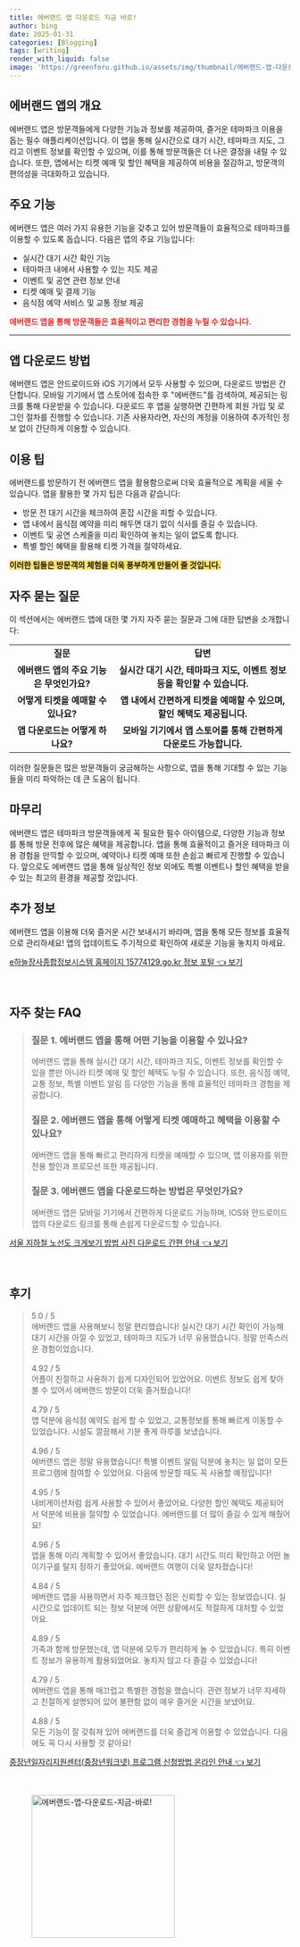 ```yaml
---
title: 에버랜드 앱 다운로드 지금 바로!
author: bing
date: 2025-01-31
categories: [Blogging]
tags: [writing]
render_with_liquid: false
image: 'https://greenforu.github.io/assets/img/thumbnail/에버랜드-앱-다운로드-지금-바로!.webp'
---
```



<h2 id='에버랜드 앱의 개요'>에버랜드 앱의 개요</h2>

<p>에버랜드 앱은 방문객들에게 다양한 기능과 정보를 제공하여, 즐거운 테마파크 이용을 돕는 필수 애플리케이션입니다. 이 앱을 통해 실시간으로 대기 시간, 테마파크 지도, 그리고 이벤트 정보를 확인할 수 있으며, 이를 통해 방문객들은 더 나은 결정을 내릴 수 있습니다. 또한, 앱에서는 티켓 예매 및 할인 혜택을 제공하여 비용을 절감하고, 방문객의 편의성을 극대화하고 있습니다.</p>

<h2 id='주요 기능'>주요 기능</h2>

<p>에버랜드 앱은 여러 가지 유용한 기능을 갖추고 있어 방문객들이 효율적으로 테마파크를 이용할 수 있도록 돕습니다. 다음은 앱의 주요 기능입니다:</p>

<ul>
    <li>실시간 대기 시간 확인 기능</li>
    <li>테마파크 내에서 사용할 수 있는 지도 제공</li>
    <li>이벤트 및 공연 관련 정보 안내</li>
    <li>티켓 예매 및 결제 기능</li>
    <li>음식점 예약 서비스 및 교통 정보 제공</li>
</ul>

<p><b><span style="color: #ee2323;">에버랜드 앱을 통해 방문객들은 효율적이고 편리한 경험을 누릴 수 있습니다.</span></b></p>

<hr />

<h2 id='앱 다운로드 방법'>앱 다운로드 방법</h2>

<p>에버랜드 앱은 안드로이드와 iOS 기기에서 모두 사용할 수 있으며, 다운로드 방법은 간단합니다. 모바일 기기에서 앱 스토어에 접속한 후 "에버랜드"를 검색하여, 제공되는 링크를 통해 다운받을 수 있습니다. 다운로드 후 앱을 실행하면 간편하게 회원 가입 및 로그인 절차를 진행할 수 있습니다. 기존 사용자라면, 자신의 계정을 이용하여 추가적인 정보 없이 간단하게 이용할 수 있습니다.</p>

<h2 id='이용 팁'>이용 팁</h2>

<p>에버랜드를 방문하기 전 에버랜드 앱을 활용함으로써 더욱 효율적으로 계획을 세울 수 있습니다. 앱을 활용한 몇 가지 팁은 다음과 같습니다:</p>

<ul>
    <li>방문 전 대기 시간을 체크하여 혼잡 시간을 피할 수 있습니다.</li>
    <li>앱 내에서 음식점 예약을 미리 해두면 대기 없이 식사를 즐길 수 있습니다.</li>
    <li>이벤트 및 공연 스케줄을 미리 확인하여 놓치는 일이 없도록 합니다.</li>
    <li>특별 할인 혜택을 활용해 티켓 가격을 절약하세요.</li>
</ul>

<p><b><span style="background-color: #ffe066;">이러한 팁들은 방문객의 체험을 더욱 풍부하게 만들어 줄 것입니다.</span></b></p>

<h2 id='자주 묻는 질문'>자주 묻는 질문</h2>

<p>이 섹션에서는 에버랜드 앱에 대한 몇 가지 자주 묻는 질문과 그에 대한 답변을 소개합니다:</p>

<table>
    <tr>
        <td style="text-align: center; height: 17px;"><b>질문</b></td>
        <td style="text-align: center; height: 17px;"><b>답변</b></td>
    </tr>
    <tr>
        <td style="text-align: center; height: 17px;"><b>에버랜드 앱의 주요 기능은 무엇인가요?</b></td>
        <td style="text-align: center; height: 17px;"><b>실시간 대기 시간, 테마파크 지도, 이벤트 정보 등을 확인할 수 있습니다.</b></td>
    </tr>
    <tr>
        <td style="text-align: center; height: 17px;"><b>어떻게 티켓을 예매할 수 있나요?</b></td>
        <td style="text-align: center; height: 17px;"><b>앱 내에서 간편하게 티켓을 예매할 수 있으며, 할인 혜택도 제공됩니다.</b></td>
    </tr>
    <tr>
        <td style="text-align: center; height: 17px;"><b>앱 다운로드는 어떻게 하나요?</b></td>
        <td style="text-align: center; height: 17px;"><b>모바일 기기에서 앱 스토어를 통해 간편하게 다운로드 가능합니다.</b></td>
    </tr>
</table>

<p>이러한 질문들은 많은 방문객들이 궁금해하는 사항으로, 앱을 통해 기대할 수 있는 기능들을 미리 파악하는 데 큰 도움이 됩니다.</p>

<h2 id='마무리'>마무리</h2>

<p>에버랜드 앱은 테마파크 방문객들에게 꼭 필요한 필수 아이템으로, 다양한 기능과 정보를 통해 방문 전후에 많은 혜택을 제공합니다. 앱을 통해 효율적이고 즐거운 테마파크 이용 경험을 만끽할 수 있으며, 예약이나 티켓 예매 또한 손쉽고 빠르게 진행할 수 있습니다. 앞으로도 에버랜드 앱을 통해 일상적인 정보 외에도 특별 이벤트나 할인 혜택을 받을 수 있는 최고의 환경을 제공할 것입니다.</p>

<h2 id='추가 정보'>추가 정보</h2>

<p>에버랜드 앱을 이용해 더욱 즐거운 시간 보내시기 바라며, 앱을 통해 모든 정보를 효율적으로 관리하세요! 앱의 업데이트도 주기적으로 확인하여 새로운 기능을 놓치지 마세요.</p>


<p><a class="click-button" title="e하늘장사종합정보시스템 홈페이지 15774129.go.kr 정보 포털" href="https://greenforu.github.io/posts/e%ED%95%98%EB%8A%98%EC%9E%A5%EC%82%AC%EC%A2%85%ED%95%A9%EC%A0%95%EB%B3%B4%EC%8B%9C%EC%8A%A4%ED%85%9C-%ED%99%88%ED%8E%98%EC%9D%B4%EC%A7%80-15774129.go.kr-%EC%A0%95%EB%B3%B4-%ED%8F%AC%ED%84%B8/" rel="dofollow">e하늘장사종합정보시스템 홈페이지 15774129.go.kr 정보 포털 👈 보기</a></p><br>
<h2 id='자주_찾는_FAQ'>자주 찾는 FAQ</h2>
<div itemscope="" itemtype="https://schema.org/FAQPage"> 
<blockquote> 
<div itemscope="" itemprop="mainEntity" itemtype="https://schema.org/Question"> 
<h3 itemprop="name">질문 1. 에버랜드 앱을 통해 어떤 기능을 이용할 수 있나요?</h3> 
<div itemscope="" itemprop="acceptedAnswer" itemtype="https://schema.org/Answer"> 
<span itemprop="text"> 
<p>에버랜드 앱을 통해 실시간 대기 시간, 테마파크 지도, 이벤트 정보를 확인할 수 있을 뿐만 아니라 티켓 예매 및 할인 혜택도 누릴 수 있습니다. 또한, 음식점 예약, 교통 정보, 특별 이벤트 알림 등 다양한 기능을 통해 효율적인 테마파크 경험을 제공합니다.</p> 
</span> 
</div> 
</div> 

<div itemscope="" itemprop="mainEntity" itemtype="https://schema.org/Question"> 
<h3 itemprop="name">질문 2. 에버랜드 앱을 통해 어떻게 티켓 예매하고 혜택을 이용할 수 있나요?</h3> 
<div itemscope="" itemprop="acceptedAnswer" itemtype="https://schema.org/Answer"> 
<span itemprop="text"> 
<p>에버랜드 앱을 통해 빠르고 편리하게 티켓을 예매할 수 있으며, 앱 이용자를 위한 전용 할인과 프로모션 또한 제공됩니다.</p> 
</span> 
</div> 
</div> 

<div itemscope="" itemprop="mainEntity" itemtype="https://schema.org/Question"> 
<h3 itemprop="name">질문 3. 에버랜드 앱을 다운로드하는 방법은 무엇인가요?</h3> 
<div itemscope="" itemprop="acceptedAnswer" itemtype="https://schema.org/Answer"> 
<span itemprop="text"> 
<p>에버랜드 앱은 모바일 기기에서 간편하게 다운로드 가능하며, IOS와 안드로이드 앱의 다운로드 링크를 통해 손쉽게 다운로드할 수 있습니다.</p> 
</span> 
</div> 
</div> 
</blockquote> 
</div>
<p><a class="click-button" title="서울 지하철 노선도 크게보기 방법 사진 다운로드 간편 안내" href="https://greenforu.github.io/posts/%EC%84%9C%EC%9A%B8-%EC%A7%80%ED%95%98%EC%B2%A0-%EB%85%B8%EC%84%A0%EB%8F%84-%ED%81%AC%EA%B2%8C%EB%B3%B4%EA%B8%B0-%EB%B0%A9%EB%B2%95-%EC%82%AC%EC%A7%84-%EB%8B%A4%EC%9A%B4%EB%A1%9C%EB%93%9C-%EA%B0%84%ED%8E%B8-%EC%95%88%EB%82%B4/" rel="dofollow">서울 지하철 노선도 크게보기 방법 사진 다운로드 간편 안내 👈 보기</a></p><br>
<h2 id='후기'>후기</h2>
<div itemscope itemtype="https://schema.org/Product">
  <blockquote>
  <div itemprop="review" itemscope itemtype="https://schema.org/Review">
      <div itemprop="reviewRating" itemscope itemtype="https://schema.org/Rating"> <span itemprop="ratingValue">5.0</span> / <span itemprop="bestRating">5</span> </div>
      <span itemprop="reviewBody">에버랜드 앱을 사용해보니 정말 편리했습니다! 실시간 대기 시간 확인이 가능해 대기 시간을 아낄 수 있었고, 테마파크 지도가 너무 유용했습니다. 정말 만족스러운 경험이었습니다.</span>
  </div>
  <br>
  <div itemprop="review" itemscope itemtype="https://schema.org/Review">
      <div itemprop="reviewRating" itemscope itemtype="https://schema.org/Rating"> <span itemprop="ratingValue">4.92</span> / <span itemprop="bestRating">5</span> </div>
      <span itemprop="reviewBody">어플이 친절하고 사용하기 쉽게 디자인되어 있었어요. 이벤트 정보도 쉽게 찾아볼 수 있어서 에버랜드 방문이 더욱 즐거웠습니다!</span>
  </div>
  <br>
  <div itemprop="review" itemscope itemtype="https://schema.org/Review">
      <div itemprop="reviewRating" itemscope itemtype="https://schema.org/Rating"> <span itemprop="ratingValue">4.79</span> / <span itemprop="bestRating">5</span> </div>
      <span itemprop="reviewBody">앱 덕분에 음식점 예약도 쉽게 할 수 있었고, 교통정보를 통해 빠르게 이동할 수 있었습니다. 시설도 깔끔해서 기분 좋게 하루를 보냈습니다.</span>
  </div>
  <br>
  <div itemprop="review" itemscope itemtype="https://schema.org/Review">
      <div itemprop="reviewRating" itemscope itemtype="https://schema.org/Rating"> <span itemprop="ratingValue">4.96</span> / <span itemprop="bestRating">5</span> </div>
      <span itemprop="reviewBody">에버랜드 앱은 정말 유용했습니다! 특별 이벤트 알림 덕분에 놓치는 일 없이 모든 프로그램에 참여할 수 있었어요. 다음에 방문할 때도 꼭 사용할 예정입니다!</span>
  </div>
  <br>
  <div itemprop="review" itemscope itemtype="https://schema.org/Review">
      <div itemprop="reviewRating" itemscope itemtype="https://schema.org/Rating"> <span itemprop="ratingValue">4.95</span> / <span itemprop="bestRating">5</span> </div>
      <span itemprop="reviewBody">내비게이션처럼 쉽게 사용할 수 있어서 좋았어요. 다양한 할인 혜택도 제공되어서 덕분에 비용을 절약할 수 있었습니다. 에버랜드를 더 많이 즐길 수 있게 해줬어요!</span>
  </div>
  <br>
  <div itemprop="review" itemscope itemtype="https://schema.org/Review">
      <div itemprop="reviewRating" itemscope itemtype="https://schema.org/Rating"> <span itemprop="ratingValue">4.96</span> / <span itemprop="bestRating">5</span> </div>
      <span itemprop="reviewBody">앱을 통해 미리 계획할 수 있어서 좋았습니다. 대기 시간도 미리 확인하고 어떤 놀이기구를 탈지 정하기 좋았어요. 에버랜드 여행이 더욱 알차졌습니다!</span>
  </div>
  <br>
  <div itemprop="review" itemscope itemtype="https://schema.org/Review">
      <div itemprop="reviewRating" itemscope itemtype="https://schema.org/Rating"> <span itemprop="ratingValue">4.84</span> / <span itemprop="bestRating">5</span> </div>
      <span itemprop="reviewBody">에버랜드 앱을 사용하면서 자주 체크했던 점은 신뢰할 수 있는 정보였습니다. 실시간으로 업데이트 되는 정보 덕분에 어떤 상황에서도 적절하게 대처할 수 있었어요.</span>
  </div>
  <br>
  <div itemprop="review" itemscope itemtype="https://schema.org/Review">
      <div itemprop="reviewRating" itemscope itemtype="https://schema.org/Rating"> <span itemprop="ratingValue">4.89</span> / <span itemprop="bestRating">5</span> </div>
      <span itemprop="reviewBody">가족과 함께 방문했는데, 앱 덕분에 모두가 편리하게 놀 수 있었습니다. 특히 이벤트 정보가 유용하게 활용되었어요. 놓치지 않고 다 즐길 수 있었습니다!</span>
  </div>
  <br>
  <div itemprop="review" itemscope itemtype="https://schema.org/Review">
      <div itemprop="reviewRating" itemscope itemtype="https://schema.org/Rating"> <span itemprop="ratingValue">4.79</span> / <span itemprop="bestRating">5</span> </div>
      <span itemprop="reviewBody">에버랜드 앱을 통해 매끄럽고 특별한 경험을 했습니다. 관련 정보가 너무 자세하고 친절하게 설명되어 있어 불편함 없이 매우 즐거운 시간을 보냈어요.</span>
  </div>
  <br>
  <div itemprop="review" itemscope itemtype="https://schema.org/Review">
      <div itemprop="reviewRating" itemscope itemtype="https://schema.org/Rating"> <span itemprop="ratingValue">4.88</span> / <span itemprop="bestRating">5</span> </div>
      <span itemprop="reviewBody">모든 기능이 잘 갖춰져 있어 에버랜드를 더욱 즐겁게 이용할 수 있었습니다. 다음에도 꼭 다시 사용할 것 같아요!</span>
  </div>
  </blockquote>
</div>
<p><a class="click-button" title="중장년일자리지원센터(중장년워크넷) 프로그램 신청방법 온라인 안내" href="https://greenforu.github.io/posts/%EC%A4%91%EC%9E%A5%EB%85%84%EC%9D%BC%EC%9E%90%EB%A6%AC%EC%A7%80%EC%9B%90%EC%84%BC%ED%84%B0(%EC%A4%91%EC%9E%A5%EB%85%84%EC%9B%8C%ED%81%AC%EB%84%B7)-%ED%94%84%EB%A1%9C%EA%B7%B8%EB%9E%A8-%EC%8B%A0%EC%B2%AD%EB%B0%A9%EB%B2%95-%EC%98%A8%EB%9D%BC%EC%9D%B8-%EC%95%88%EB%82%B4/" rel="dofollow">중장년일자리지원센터(중장년워크넷) 프로그램 신청방법 온라인 안내 👈 보기</a></p><br>
<figure class="image"><img src="https://greenforu.github.io/assets/img/thumbnail/에버랜드-앱-다운로드-지금-바로!.webp" alt="에버랜드-앱-다운로드-지금-바로!" width="256" height="256"></figure>